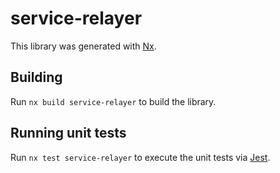 # service-relayer

This library was generated with [Nx](https://nx.dev).

## Building

Run `nx build service-relayer` to build the library.

## Running unit tests

Run `nx test service-relayer` to execute the unit tests via [Jest](https://jestjs.io).
